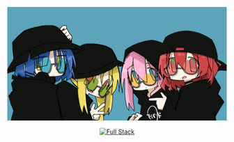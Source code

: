 [![Bocchi Banner](/static/images/all_black_stylized.jpg)]()

<div align="center">
    <a href="">
        <picture>
            <source media="(prefers-color-scheme: dark)" srcset="https://readme-typing-svg.demolab.com?font=Jetbrains+Mono&weight=600&size=40&duration=3000&pause=1000&color=5DA4BA&center=true&vCenter=true&width=600&lines=Full+Stack;Python%2FDjango%2FFlask;JavaScript%2FExpress%2FReact">
            <img alt="Full Stack" src="https://readme-typing-svg.demolab.com?font=Jetbrains+Mono&weight=600&size=40&duration=3000&pause=1000&color=131512&center=true&vCenter=true&width=600&lines=Full+Stack;Python%2FDjango%2FFlask;JavaScript%2FExpress%2FReact">
        </picture>
    </a>
</div>

[gmail-ref]: mailto:seyluofficial@gmail.com
[gmail-img]: https://img.shields.io/badge/Gmail-D14836?style=for-the-badge&logo=gmail&logoColor=white

<!-- Server/RunEnv-->
[wsgi-ref]: https://wsgi.readthedocs.io/en/latest/
[wsgi-img]: https://img.shields.io/badge/WSGI-FFD43B?style=for-the-badge&logo=python&logoColor=blue

[gunicorn-ref]: https://docs.gunicorn.org/en/stable/
[gunicorn-img]: https://img.shields.io/badge/Gunicorn-499848?style=for-the-badge&logo=gunicorn&logoColor=white

[node-ref]: https://nodejs.org/en/
[node-img]: https://img.shields.io/badge/Node.js-339933?style=for-the-badge&logo=nodedotjs&logoColor=white

[apache-ref]: https://httpd.apache.org/
[apache-img]: https://img.shields.io/badge/Apache-D22128?style=for-the-badge&logo=Apache&logoColor=white

<!-- Script -->
[python-ref]: https://www.python.org/
[python-img]: https://img.shields.io/badge/Python-FFD43B?style=for-the-badge&logo=python&logoColor=blue

[bash-ref]: https://www.gnu.org/software/bash/
[bash-img]: https://img.shields.io/badge/GNU%20Bash-4EAA25?style=for-the-badge&logo=GNU%20Bash&logoColor=white

[javascript-ref]: https://www.javascript.com/
[javascript-img]: https://img.shields.io/badge/JavaScript-323330?style=for-the-badge&logo=javascript&logoColor=F7DF1E

[php-ref]: https://www.php.net/
[php-img]: https://img.shields.io/badge/PHP-777BB4?style=for-the-badge&logo=php&logoColor=white

<!-- Framework -->
[django-ref]: https://www.djangoproject.com/
[django-img]: https://img.shields.io/badge/Django-092E20?style=for-the-badge&logo=django&logoColor=green

[flask-ref]: https://flask.palletsprojects.com/
[flask-img]: https://img.shields.io/badge/Flask-000000?style=for-the-badge&logo=flask&logoColor=white

[express-ref]: https://expressjs.com/
[express-img]: https://img.shields.io/badge/Express.js-000000?style=for-the-badge&logo=express&logoColor=white

[laravel-ref]: https://laravel.com/
[laravel-img]: https://img.shields.io/badge/Laravel-FF2D20?style=for-the-badge&logo=laravel&logoColor=white

<!-- Template Engine -->
[jinja-ref]: https://jinja.palletsprojects.com/
[jinja-img]: https://img.shields.io/badge/Jinja-B41717?style=for-the-badge&logo=jinja&logoColor=white

[handlebars-ref]: https://handlebarsjs.com/
[handlebars-img]: https://img.shields.io/badge/Handlebars.js-f0772b?style=for-the-badge&logo=handlebarsdotjs&logoColor=black

[twig-ref]: https://twig.symfony.com/
[twig-img]: https://img.shields.io/badge/Twig-000000?style=for-the-badge&logo=Symfony&logoColor=white

[blade-ref]: https://laravel.com/docs/blade
[blade-img]: https://img.shields.io/badge/Blade-FF2D20?style=for-the-badge&logo=laravel&logoColor=white

<!-- Database -->
[postgres-ref]: https://www.postgresql.org/
[postgres-img]: https://img.shields.io/badge/PostgreSQL-316192?style=for-the-badge&logo=postgresql&logoColor=white

[mysql-ref]: https://www.mysql.com/
[mysql-img]: https://img.shields.io/badge/MySQL-005C84?style=for-the-badge&logo=mysql&logoColor=white

[sqlite-ref]: https://www.sqlite.org/
[sqlite-img]: https://img.shields.io/badge/SQLite-07405E?style=for-the-badge&logo=sqlite&logoColor=white

<!-- Other Tools -->
[postman-ref]: https://www.postman.com/
[postman-img]: https://img.shields.io/badge/Postman-FF6C37?style=for-the-badge&logo=Postman&logoColor=white

[diagrams.net-ref]: https://app.diagrams.net/
[diagrams.net-img]: https://img.shields.io/badge/Diagrams.net-F08705?style=for-the-badge&logo=diagrams.net&logoColor=white

[pgadmin-ref]: https://www.pgadmin.org/
[pgadmin-img]: https://img.shields.io/badge/pgAdmin-316192?style=for-the-badge&logo=postgresql&logoColor=white

[phpmyadmin-ref]: https://www.phpmyadmin.net/
[phpmyadmin-img]: https://img.shields.io/badge/phpMyAdmin-6C78AF?style=for-the-badge&logo=phpmyadmin&logoColor=white

<!-- Markup -->
[html-ref]: https://html.spec.whatwg.org/multipage/
[html-img]: https://img.shields.io/badge/HTML5-E34F26?style=for-the-badge&logo=html5&logoColor=white

[markdown-ref]: https://www.markdownguide.org/
[markdown-img]: https://img.shields.io/badge/Markdown-000000?style=for-the-badge&logo=markdown&logoColor=white

[svg-ref]: https://www.w3.org/Graphics/SVG/
[svg-img]: https://img.shields.io/badge/SVG-FAA918?style=for-the-badge&logo=svg&logoColor=white

<!-- Preprocessor -->
[sass-ref]: https://sass-lang.com/dart-sass
[sass-img]: https://img.shields.io/badge/Sass-CC6699?style=for-the-badge&logo=sass&logoColor=white

[less-ref]: https://lesscss.org/
[less-img]: https://img.shields.io/badge/Less-1D365D?style=for-the-badge&logo=less&logoColor=white

<!-- Framework -->
[bootstrap-ref]: https://getbootstrap.com/
[bootstrap-img]: https://img.shields.io/badge/Bootstrap-563D7C?style=for-the-badge&logo=bootstrap&logoColor=white

[material-ref]: https://material.io/
[material-img]: https://img.shields.io/badge/material%20design-757575?style=for-the-badge&logo=material%20design&logoColor=white

<!-- Library -->
[react-ref]: https://reactjs.org/
[react-img]: https://img.shields.io/badge/React-20232A?style=for-the-badge&logo=react&logoColor=61DAFB

[redux-ref]: https://redux.js.org/
[redux-img]: https://img.shields.io/badge/Redux-593D88?style=for-the-badge&logo=redux&logoColor=white

[jquery-ref]: https://jquery.com/
[jquery-img]: https://img.shields.io/badge/jQuery-0769AD?style=for-the-badge&logo=jquery&logoColor=white

<!-- Task Runner -->
[gulp-ref]: https://gulpjs.com/
[gulp-img]: https://img.shields.io/badge/Gulp-CF4647?style=for-the-badge&logo=gulp&logoColor=white

[grunt-ref]: https://gruntjs.com/
[grunt-img]: https://img.shields.io/badge/Grunt-FAA918?style=for-the-badge&logo=grunt&logoColor=white

<!-- Package Manager -->
[npm-ref]: https://www.npmjs.com/
[npm-img]: https://img.shields.io/badge/npm-CB3837?style=for-the-badge&logo=npm&logoColor=white

[yarn-ref]: https://yarnpkg.com/
[yarn-img]: https://img.shields.io/badge/Yarn-2C8EBB?style=for-the-badge&logo=yarn&logoColor=white

<!-- Others -->
[css-ref]: https://www.w3.org/TR/CSS/

<!-- Operating System -->
[ubuntu-ref]: https://ubuntu.com/
[ubuntu-img]: https://img.shields.io/badge/Ubuntu-E95420?style=for-the-badge&logo=ubuntu&logoColor=white

[linux-ref]: https://www.linux.org/
[linux-img]: https://img.shields.io/badge/Linux-FCC624?style=for-the-badge&logo=linux&logoColor=black

[windows-ref]: https://www.microsoft.com/windows
[windows-img]: https://img.shields.io/badge/Windows-0078D6?style=for-the-badge&logo=windows&logoColor=white

<!-- Text Editor -->
[sublime-ref]: https://www.sublimetext.com/
[sublime-img]: https://img.shields.io/badge/sublime_text-%23575757.svg?&style=for-the-badge&logo=sublime-text&logoColor=important

[notepad++-ref]: https://notepad-plus-plus.org/
[notepad++-img]: https://img.shields.io/badge/Notepad++-90E59A.svg?style=for-the-badge&logo=notepad%2B%2B&logoColor=black

<!-- Integrated DevEnv -->
[vscode-ref]: https://code.visualstudio.com/
[vscode-img]: https://img.shields.io/badge/VSCode-0078D4?style=for-the-badge&logo=visual%20studio%20code&logoColor=white

[netbeans-ref]: https://netbeans.apache.org/
[netbeans-img]: https://img.shields.io/badge/netbeans-1B6AC6?style=for-the-badge&logo=apache%20netbeans%20IDE&logoColor=white

[turboc++-ref]: https://en.wikipedia.org/wiki/Turbo_C%2B%2B
[turboc++-img]: https://img.shields.io/badge/Turbo_C%2B%2B-00599C?style=for-the-badge&logo=c%2B%2B&logoColor=white

[scratch-ref]: https://scratch.mit.edu/
[scratch-img]: https://img.shields.io/badge/Scratch-4D97FF?style=for-the-badge&logo=Scratch&logoColor=white

<!-- Programming Language -->
[c-ref]: https://www.open-std.org/jtc1/sc22/wg14/
[c-img]: https://img.shields.io/badge/C-00599C?style=for-the-badge&logo=c&logoColor=white

[c++-ref]: https://isocpp.org/
[c++-img]: https://img.shields.io/badge/C%2B%2B-00599C?style=for-the-badge&logo=c%2B%2B&logoColor=white

[java-ref]: https://www.java.com/
[java-img]: https://img.shields.io/badge/Java-F80000?style=for-the-badge&logo=oracle&logoColor=black

<!-- Deployment -->
[render-ref]: https://render.com/
[render-img]: https://img.shields.io/badge/Render-17C987?style=for-the-badge&logo=render&logoColor=white

[pythonanywhere-ref]: https://www.pythonanywhere.com/
[pythonanywhere-img]: https://img.shields.io/badge/PythonAnywhere-FFD43B?style=for-the-badge&logo=python&logoColor=blue

[heroku-ref]: https://www.heroku.com/
[heroku-img]: https://img.shields.io/badge/Heroku-430098?style=for-the-badge&logo=heroku&logoColor=white

[vercel-ref]: https://vercel.com/
[vercel-img]: https://img.shields.io/badge/Vercel-000000?style=for-the-badge&logo=vercel&logoColor=white

[githubpages-ref]: https://pages.github.com/
[githubpages-img]: https://img.shields.io/badge/GitHub%20Pages-222222?style=for-the-badge&logo=GitHub%20Pages&logoColor=white

<!-- Version Control -->
[git-ref]: https://git-scm.com/
[git-img]: https://img.shields.io/badge/GIT-E44C30?style=for-the-badge&logo=git&logoColor=white

[gitkraken-ref]: https://www.gitkraken.com/
[gitkraken-img]: https://img.shields.io/badge/GitKraken-179287?style=for-the-badge&logo=GitKraken&logoColor=white

[sourcetree-ref]: https://www.sourcetreeapp.com/
[sourcetree-img]: https://img.shields.io/badge/Sourcetree-0052CC?style=for-the-badge&logo=Sourcetree&logoColor=white

[mail-deploy-ref]: https://seylu.pythonanywhere.com/login/admin

[clone-templates-deploy-ref]: https://clone-templates.onrender.com/

[wikipedia-clone-deploy-ref]: https://wikipedia-clone-seylu.herokuapp.com/
[wikipedia-clone-demo-ref]: https://youtu.be/KSov2QSPx4s

[google-clone-deploy-ref]: https://google-clone-seylu.vercel.app/
[google-clone-demo-ref]: https://youtu.be/FYXgJcMr4YQ

[doggo-dash-deploy-ref]: https://seylu.github.io/doggo-dash/
[doggo-dash-demo-ref]: https://youtu.be/kXCYEwcMD8I

[fiftyville-deploy-ref]: https://fiftyville.herokuapp.com/
[fiftyville-demo-ref]: https://youtu.be/l2aBCjvdwhM

[pythonanywhere-deploy-img]: https://img.shields.io/badge/View%20Deployment%20on%20PythonAnywhere-FFD43B?style=for-the-badge&logo=python&logoColor=blue
[render-deploy-img]: https://img.shields.io/badge/View%20Deployment%20on%20Render-17C987?style=for-the-badge&logo=render&logoColor=white
[heroku-deploy-img]: https://img.shields.io/badge/View%20Deployment%20on%20Heroku-430098?style=for-the-badge&logo=heroku&logoColor=white
[vercel-deploy-deploy-img]: https://img.shields.io/badge/View%20Deployment%20on%20Vercel-000000?style=for-the-badge&logo=vercel&logoColor=white
[githubpages-deploy-img]: https://img.shields.io/badge/View%20Deployment%20on%20GitHub%20Pages-222222?style=for-the-badge&logo=GitHub%20Pages&logoColor=white

[youtube-demo-img]: https://img.shields.io/badge/Watch%20Demo%20on%20YouTube-FF0000?style=for-the-badge&logo=youtube&logoColor=white

<!-- Backend Framework -->
[django-icon]: /static/svg/technologies/django.svg "Django"
[flask-icon]: /static/svg/technologies/flask.svg "Flask"
[express-icon]: /static/svg/technologies/express.svg "Express"

<!-- Server/RunEnv -->
[gunicorn-icon]: /static/svg/technologies/gunicorn.svg "Gunicorn"
[node-icon]: /static/svg/technologies/node.svg "Node"

<!-- Backend Scripting -->
[python-icon]: /static/svg/technologies/python.svg "Python"
[javascript-icon]: /static/svg/technologies/javascript.svg "JavaScript"

<!-- Template Engine -->
[jinja-icon]: /static/svg/technologies/jinja.svg "Jinja"
[handlebars-icon]: /static/svg/technologies/handlebars.svg "Handlebars"

<!-- Database -->
[postgres-icon]: /static/svg/technologies/postgres.svg "PostgreSQL"
[sqlite-icon]: /static/svg/technologies/sqlite.svg "SQlite"

<!-- Frontend Framework -->
[bootstrap-icon]: /static/svg/technologies/bootstrap.svg "Bootstrap"
[material-icon]: /static/svg/technologies/material.svg "Material"

<!-- Frontend Library -->
[jquery-icon]: /static/svg/technologies/jquery.svg "JQuery"

<!-- Frontend -->
[css-icon]: /static/svg/technologies/css.svg "CSS"
[html-icon]: /static/svg/technologies/html.svg "HTML"

<!-- Others -->
[scratch-icon]: /static/svg/technologies/scratch.svg "Scratch"

